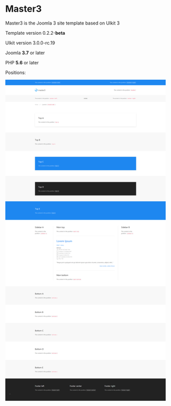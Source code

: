 # Master3
Master3 is the Joomla 3 site template based on UIkit 3

Template version 0.2.2-**beta**

UIkit version 3.0.0-rc.19

Joomla **3.7** or later

PHP **5.6** or later

Positions:

![positions](positions.png)
